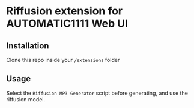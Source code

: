 # Riffusion extension for AUTOMATIC1111 Web UI

## Installation

Clone this repo inside your `/extensions` folder

## Usage

Select the `Riffusion MP3 Generator` script before generating, and use the riffusion model.

